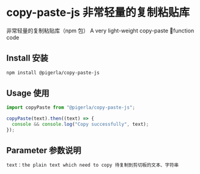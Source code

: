 # copy-paste-js 非常轻量的复制粘贴库

非常轻量的复制粘贴库（npm 包）
A very light-weight copy-paste function code

## Install 安装

```bash
npm install @pigerla/copy-paste-js
```

## Usage 使用

```js
import copyPaste from "@pigerla/copy-paste-js";

copyPaste(text).then((text) => {
  console && console.log("Copy successfully", text);
});
```

## Parameter 参数说明

```bash
text：the plain text which need to copy 待复制到剪切板的文本、字符串
```
